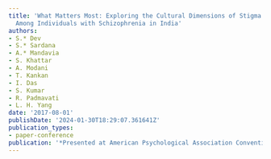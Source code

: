 ```yaml
---
title: 'What Matters Most: Exploring the Cultural Dimensions of Stigma Experiences
  Among Individuals with Schizophrenia in India'
authors:
- S.* Dev
- S.* Sardana
- A.* Mandavia
- S. Khattar
- A. Modani
- T. Kankan
- I. Das
- S. Kumar
- R. Padmavati
- L. H. Yang
date: '2017-08-01'
publishDate: '2024-01-30T18:29:07.361641Z'
publication_types:
- paper-conference
publication: '*Presented at American Psychological Association Convention*'
---
```

